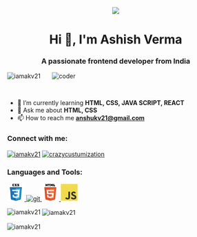 <div id="header" align="center">
  <img src="https://media.giphy.com/media/R03zWv5p1oNSQd91EP/giphy.gif" width="70"/>
</div>


<h1 align="center">Hi 👋, I'm Ashish Verma</h1>
<h3 align="center">A passionate frontend developer from India</h3>
<img
  align="right"
  alt="coder"
  width="400"
  src="https://cdn.dribbble.com/users/1162077/screenshots/3848914/programmer.gif"
/>

<p align="left">
  <img
    src="https://komarev.com/ghpvc/?username=iamakv21&label=Profile%20views&color=0e75b6&style=flat"
    alt="iamakv21"
  />
</p>

<p align="left">
  <a href="https://twitter.com/" target="blank"
    ><img
      src="https://img.shields.io/twitter/follow/?logo=twitter&style=for-the-badge"
      alt=""
  /></a>
</p>

- 🌱 I’m currently learning **HTML, CSS, JAVA SCRIPT, REACT** <br>
- 💬 Ask me about **HTML, CSS** <br>
- 📫 How to reach me **anshukv21@gmail.com**

<h3 align="left">Connect with me:</h3>
<p align="left">
  <a href="https://linkedin.com/in/iamakv21" target="blank"
    ><img
      align="center"
      src="https://raw.githubusercontent.com/rahuldkjain/github-profile-readme-generator/master/src/images/icons/Social/linked-in-alt.svg"
      alt="iamakv21"
      height="30"
      width="40"
  /></a>
  <a href="https://www.youtube.com/c/crazycustumization" target="blank"
    ><img
      align="center"
      src="https://raw.githubusercontent.com/rahuldkjain/github-profile-readme-generator/master/src/images/icons/Social/youtube.svg"
      alt="crazycustumization"
      height="30"
      width="40"
  /></a>
</p>

<h3 align="left">Languages and Tools:</h3>
<p align="left">
  <a href="https://www.w3schools.com/css/" target="_blank" rel="noreferrer">
    <img
      src="https://raw.githubusercontent.com/devicons/devicon/master/icons/css3/css3-original-wordmark.svg"
      alt="css3"
      width="40"
      height="40"
    />
  </a>
  <a href="https://git-scm.com/" target="_blank" rel="noreferrer">
    <img
      src="https://www.vectorlogo.zone/logos/git-scm/git-scm-icon.svg"
      alt="git"
      width="40"
      height="40"
    />
  </a>
  <a href="https://www.w3.org/html/" target="_blank" rel="noreferrer">
    <img
      src="https://raw.githubusercontent.com/devicons/devicon/master/icons/html5/html5-original-wordmark.svg"
      alt="html5"
      width="40"
      height="40"
    />
  </a>
  <a
    href="https://developer.mozilla.org/en-US/docs/Web/JavaScript"
    target="_blank"
    rel="noreferrer"
  >
    <img
      src="https://raw.githubusercontent.com/devicons/devicon/master/icons/javascript/javascript-original.svg"
      alt="javascript"
      width="40"
      height="40"
    />
  </a>
</p>

<p>
  <img
    align="left"
    src="https://github-readme-stats.vercel.app/api/top-langs?username=iamakv21&show_icons=true&locale=en&layout=compact"
    alt="iamakv21"
  />
</p>

<p>
  &nbsp;<img
    align="center"
    src="https://github-readme-stats.vercel.app/api?username=iamakv21&show_icons=true&locale=en"
    alt="iamakv21"
  />
</p>

<p>
  <img
    align="center"
    src="https://github-readme-streak-stats.herokuapp.com/?user=iamakv21&"
    alt="iamakv21"
  />
</p>
